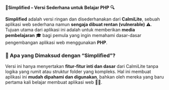 **🧩Simplified – Versi Sederhana untuk Belajar PHP 🔍**

**Simplified** adalah versi ringan dan disederhanakan dari **CalmiLite**, sebuah aplikasi web sederhana namun **sengaja dibuat rentan (vulnerable)** ⚠️. Tujuan utama dari aplikasi ini adalah untuk memberikan **media pembelajaran** 🎓 bagi pemula yang ingin memahami dasar-dasar pengembangan aplikasi web menggunakan **PHP**.

### 🔧 Apa yang Dimaksud dengan “Simplified”?

Versi ini hanya menyertakan **fitur-fitur inti dan dasar** dari CalmiLite tanpa logika yang rumit atau struktur folder yang kompleks. Hal ini membuat aplikasi ini **mudah dipahami dan digunakan**, bahkan oleh mereka yang baru pertama kali belajar membuat aplikasi web 🧑‍💻.
